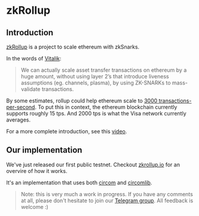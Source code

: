 # zkRollup

## Introduction
[zkRollup](https://github.com/barryWhiteHat/roll_up) is a project to scale ethereum with zkSnarks.

In the words of [Vitalik](https://github.com/barryWhiteHat/roll_up):

>We can actually scale asset transfer transactions on ethereum by a huge amount, without using layer 2’s that introduce liveness assumptions (eg. channels, plasma), by using ZK-SNARKs to mass-validate transactions. 

By some estimates, rollup could help ethereum scale to [3000 transactions-per-second](https://blog.iden3.io/istanbul-zkrollup-ethereum-throughput-limits-analysis.html). To put this in context, the ethereum blockchain currently supports roughly 15 tps. And 2000 tps is what the Visa network currently averages.

For a more complete introduction, see this [video](https://www.youtube.com/watch?v=TtsDNneTDDY).

## Our implementation

We've just released our first public testnet. Checkout [zkrollup.io](http://zkrollup.io) for an overvire of how it works.

It's an implementation that uses both [circom](https://github.com/iden3/circom) and [circomlib](https://github.com/iden3/circomlib).

>Note: this is very much a work in progress. If you have any comments at all, please don't hesitate to join our [Telegram group](https://t.me/joinchat/G89XThj_TdahM0HASZEHwg). All feedback is welcome :)
